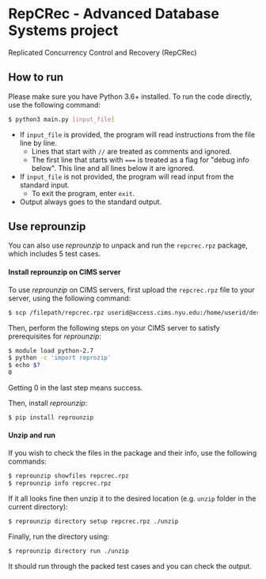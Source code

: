 # RepCRec - Advanced Database Systems project
Replicated Concurrency Control and Recovery (RepCRec)

## How to run
Please make sure you have Python 3.6+ installed.
To run the code directly, use the following command:
```bash
$ python3 main.py [input_file]
```

- If `input_file` is provided, the program will read instructions from 
the file line by line.
    - Lines that start with `//` are treated as comments and ignored.
    - The first line that starts with `===` is treated as a flag for 
      "debug info below". This line and all lines below it are ignored.
- If `input_file` is not provided, the program will read input from 
the standard input.
    - To exit the program, enter `exit`.
- Output always goes to the standard output.

## Use reprounzip
You can also use _reprounzip_ to unpack and run the `repcrec.rpz` package,
which includes 5 test cases.

#### Install reprounzip on CIMS server
To use _reprounzip_ on CIMS servers, first upload the `repcrec.rpz` file to
your server, using the following command:
```bash
$ scp /filepath/repcrec.rpz userid@access.cims.nyu.edu:/home/userid/desiredFolder
```

Then, perform the following steps on your CIMS server to satisfy prerequisites
for _reprounzip_:
```bash
$ module load python-2.7
$ python -c 'import reprozip'
$ echo $?
0
```
Getting 0 in the last step means success.

Then, install _reprounzip_:
```bash
$ pip install reprounzip
```

#### Unzip and run
If you wish to check the files in the package and their info, use the following
commands:
```bash
$ reprounzip showfiles repcrec.rpz
$ reprounzip info repcrec.rpz
```

If it all looks fine then unzip it to the desired location
(e.g. `unzip` folder in the current directory):
```bash
$ reprounzip directory setup repcrec.rpz ./unzip
```

Finally, run the directory using:
```bash
$ reprounzip directory run ./unzip
```

It should run through the packed test cases and you can check the output.
